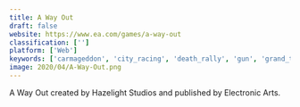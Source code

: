 ```yaml
---
title: A Way Out
draft: false 
website: https://www.ea.com/games/a-way-out
classification: ['']
platform: ['Web']
keywords: ['carmageddon', 'city_racing', 'death_rally', 'gun', 'grand_theft_auto', 'life_is_strange', 'overwatch', 'prototype', 'the_walking_dead', 'thief', 'trackmania', 'watch_dogs']
image: 2020/04/A-Way-Out.png
---
```

A Way Out created by Hazelight Studios and published by Electronic Arts.
